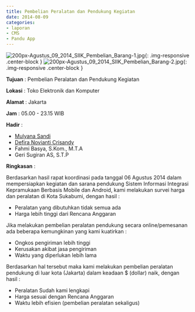 ```yaml
---
title: Pembelian Peralatan dan Pendukung Kegiatan
date: 2014-08-09
categories:
- laporan
- CMS
- Pandu App
---
```


![200px-Agustus_09_2014_SIIK_Pembelian_Barang-1.jpg](/uploads/200px-Agustus_09_2014_SIIK_Pembelian_Barang-1.jpg){: .img-responsive .center-block }
![200px-Agustus_09_2014_SIIK_Pembelian_Barang-2.jpg](/uploads/200px-Agustus_09_2014_SIIK_Pembelian_Barang-2.jpg){: .img-responsive .center-block }

**Tujuan** : Pembelian Peralatan dan Pendukung Kegiatan

**Lokasi** : Toko Elektronik dan Komputer

**Alamat** : Jakarta

**Jam** : 05.00 - 23.15 WIB

**Hadir** : 
* [Mulyana Sandi](http://wiki.ciptamedia.org/wiki/Mulyana_Sandi)
* [Defira Novianti Crisandy](http://wiki.ciptamedia.org/wiki/Defira_Novianti_Crisandy)
* Fahmi Basya, S.Kom., M.T.A
* Geri Sugiran AS, S.T.P

**Ringkasan** : 

Berdasarkan hasil rapat koordinasi pada tanggal 06 Agustus 2014 dalam mempersiapkan kegiatan dan sarana pendukung Sistem Informasi Integrasi Kepramukaan Berbasis Mobile dan Android, kami melakukan survei harga dan peralatan di Kota Sukabumi, dengan hasil :
* Peralatan yang dibutuhkan tidak semua ada
* Harga lebih tinggi dari Rencana Anggaran

Jika melakukan pembelian peralatan pendukung secara online/pemesanan ada beberapa kemungkinan yang kami kuatirkan :
* Ongkos pengiriman lebih tinggi
* Kerusakan akibat jasa pengiriman
* Waktu yang diperlukan lebih lama

Berdasarkan hal tersebut maka kami melakukan pembelian peralatan pendukung di luar kota (Jakarta) dalam keadaan $ (dollar) naik, dengan hasil :
* Peralatan Sudah kami lengkapi
* Harga sesuai dengan Rencana Anggaran
* Waktu lebih efisien (pembelian peralatan sekaligus)

